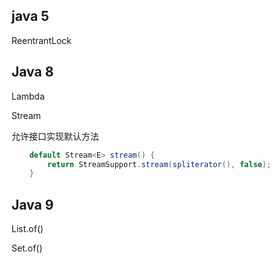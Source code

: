 ## java 5

ReentrantLock

## Java 8

Lambda

Stream

允许接口实现默认方法

```java
    default Stream<E> stream() {
        return StreamSupport.stream(spliterator(), false);
    }
```





## Java 9

List.of()

Set.of()
